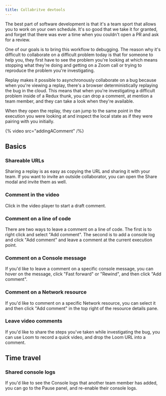 ```yaml
---
title: Collabritve devtools
---
```


The best part of software development is that it's a team sport that allows you to work on your own schedule. It's so good that we take it for granted, and forget that there was ever a time when you couldn't open a PR and ask for a review.

One of our goals is to bring this workflow to debugging. The reason why it's difficult to collaborate on a difficult problem today is that for someone to help you, they first have to see the problem you're looking at which means stopping what they're doing and getting on a Zoom call or trying to reproduce the problem you're investigating.

Replay makes it possible to asynchronously collaborate on a bug because when you're viewing a replay, there's a browser deterministically replaying the bug in the cloud. This means that when you're investigating a difficult problem inside of a Redux thunk, you can drop a comment, at mention a team member, and they can take a look when they're available.

When they open the replay, they can jump to the same point in the execution you were looking at and inspect the local state as if they were pairing with you initially.

{% video src="addingAComment" /%}



## Basics

### Shareable URLs

Sharing a replay is as easy as copying the URL and sharing it with your team. If you want to invite an outside collaborator, you can open the Share modal and invite them as well.

### Comment in the video

Click in the video player to start a draft comment.

### Comment on a line of code

There are two ways to leave a comment on a line of code. The first is to right click and select "Add comment". The second is to add a console log and click "Add comment" and leave a comment at the current execution point.

### Comment on a Console message

If you'd like to leave a comment on a specific console message, you can hover on the message, click "Fast forward" or "Rewind", and then click "Add comment". 

### Comment on a Network resource

If you'd like to comment on a specific Network resource, you can select it and then click "Add comment" in the top right of the resource details pane.

### Leave video comments

If you'd like to share the steps you've taken while investigating the bug, you can use Loom to record a quick video, and drop the Loom URL into a comment.



## Time travel



### Shared console logs

If you'd like to see the Console logs that another team member has added, you can go to the Pause panel, and re-enable their console logs.
